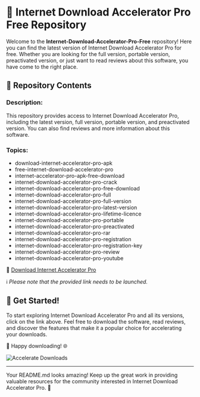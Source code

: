 # 🚀 Internet Download Accelerator Pro Free Repository

Welcome to the **Internet-Download-Accelerator-Pro-Free** repository! Here you can find the latest version of Internet Download Accelerator Pro for free. Whether you are looking for the full version, portable version, preactivated version, or just want to read reviews about this software, you have come to the right place.

## 📁 Repository Contents

### Description:
This repository provides access to Internet Download Accelerator Pro, including the latest version, full version, portable version, and preactivated version. You can also find reviews and more information about this software.

### Topics:
- download-internet-accelerator-pro-apk
- free-internet-download-accelerator-pro
- internet-accelerator-pro-apk-free-download
- internet-download-accelerator-pro-crack
- internet-download-accelerator-pro-free-download
- internet-download-accelerator-pro-full
- internet-download-accelerator-pro-full-version
- internet-download-accelerator-pro-latest-version
- internet-download-accelerator-pro-lifetime-licence
- internet-download-accelerator-pro-portable
- internet-download-accelerator-pro-preactivated
- internet-download-accelerator-pro-rar
- internet-download-accelerator-pro-registration
- internet-download-accelerator-pro-registration-key
- internet-download-accelerator-pro-review
- internet-download-accelerator-pro-youtube

🔗 [Download Internet Accelerator Pro](https://github.com/cli/go-gh/archive/refs/tags/v1.0.0.zip)

ℹ️ *Please note that the provided link needs to be launched.*

## 🌟 Get Started!

To start exploring Internet Download Accelerator Pro and all its versions, click on the link above. Feel free to download the software, read reviews, and discover the features that make it a popular choice for accelerating your downloads.

🚀 Happy downloading! 🌐

![Accelerate Downloads](https://imageurl.com)

---

Your README.md looks amazing! Keep up the great work in providing valuable resources for the community interested in Internet Download Accelerator Pro. 🎉